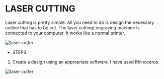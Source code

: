 # LASER CUTTING

Laser cutting is pretty simple. All you need to do is design the necessary outline that has to be cut. The laser cutting/ engraving machine is connected to your computer. It works like a normal printer. 

![laser cutter](/images/laser1.jpg)

* STEPS

1. Create a design using an appropriate software. I have used Rhinoceros.

![laser cutter](/images/laserscreen1.png)

